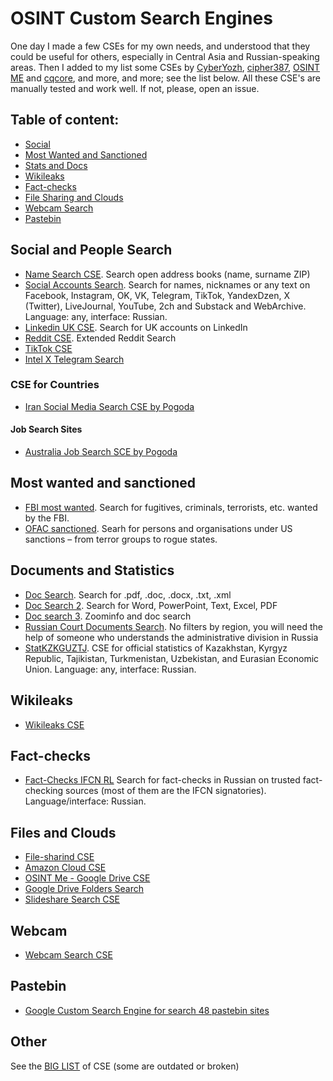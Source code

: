 # OSINT Custom Search Engines
One day I made a few CSEs for my own needs, and understood that they could be useful for others, especially in Central Asia and Russian-speaking areas. Then I added to my list some CSEs by [CyberYozh](https://cyberyozh.com/), [cipher387](https://github.com/cipher387/pastebinsearchengines), [OSINT ME](https://www.osintme.com/index.php/2020/09/28/using-the-google-custom-search-engine-for-osint/) and [cqcore](https://github.com/The-Osint-Toolbox/Custom-Search-Engines), and more, and more; see the list below. All these CSE's are manually tested and work well. If not, please, open an issue. 

 ## Table of content:
 - [Social](#social-and-people-search)
 - [Most Wanted and Sanctioned](#most-wanted-and-sanctioned)
 - [Stats and Docs](#documents-and-statistics)
 - [Wikileaks](#wikileaks)
 - [Fact-checks](#fact-checks)
 - [File Sharing and Clouds](#files-and-clouds)
 - [Webcam Search](#webcam)
 - [Pastebin](#pastebin)

## Social and People Search

- [Name Search CSE](https://cse.google.com/cse?cx=partner-pub-7233843800519946:6667570044&ie=UTF-8&q=). Search open address books (name, surname ZIP)
- [Social Accounts Search](https://cse.google.com/cse?cx=029ffbc44aa3946cb#gsc.tab=0).
Search for names, nicknames or any text on Facebook, Instagram, OK, VK, Telegram, TikTok, YandexDzen, X (Twitter), LiveJournal, YouTube, 2ch and Substack and WebArchive. Language: any, interface: Russian.
- [Linkedin UK CSE](https://cse.google.com/cse?cx=006639709984028990467:nl9wxsfepb0#gsc.tab=0).
Search for UK accounts on LinkedIn
- [Reddit CSE](https://cse.google.com/cse?cx=007749065626525752968:qh5bqebwi30).
Extended Reddit Search 
- [TikTok CSE](https://cse.google.com/cse?cx=011444696387487602669%3Aaqf7d9w73om#gsc.tab=0)
- [Intel X Telegram Search](https://intelx.io/tools?tab=telegram)
### CSE for Countries
- [Iran Social Media Search CSE by Pogoda](https://cse.google.com/cse?cx=a69e29b24a5804272)
#### Job Search Sites
- [Australia Job Search SCE by Pogoda](https://cse.google.com/cse?cx=b176f3be81f18412b)

## Most wanted and sanctioned
- [FBI most wanted](https://cse.google.com/cse?cx=1ee952e6584aa91f9). Search for fugitives, criminals, terrorists, etc. wanted by the FBI.
- [OFAC sanctioned](https://cse.google.com/cse?cx=e96467889fb82b9b0). Searh for persons and organisations under US sanctions – from terror groups to rogue states.

## Documents and Statistics
- [Doc Search](https://cse.google.com/cse?cx=e6756edc507bcfa91). Search for .pdf, .doc, .docx, .txt, .xml
- [Doc Search 2](https://cse.google.com/cse?cx=009462381166450434430:nudphlkt3p4). Search for Word, PowerPoint, Text, Excel, PDF
- [Doc search 3](http://cse.google.com/cse/publicurl?cx=001788166376325824197:ff1tsbv1c6m). Zoominfo and doc search
- [Russian Court Documents Search](https://cse.google.com/cse?cx=174a936942534442e#gsc.tab=0).
No filters by region, you will need the help of someone who understands the administrative division in Russia
- [StatKZKGUZTJ](https://cse.google.com/cse?cx=a72e762da6ab1440a#gsc.tab=0).
CSE for official statistics of Kazakhstan, Kyrgyz Republic, Tajikistan, Turkmenistan, Uzbekistan, and Eurasian Economic Union. Language: any, interface: Russian.
## Wikileaks
- [Wikileaks CSE](http://cse.google.com/cse/home?cx=000893276566003557773:imp7zqctk60)
## Fact-checks
- [Fact-Checks IFCN RL](https://cse.google.com/cse?cx=63511be8f42c947cd#gsc.tab=0)
Search for fact-checks in Russian on trusted fact-checking sources (most of them are the IFCN signatories). Language/interface: Russian.

## Files and Clouds
- [File-sharind CSE](https://cse.google.com/cse?cx=f466f6ea4886845d1)
- [Amazon Cloud CSE](https://cse.google.com/cse?cx=005797772976587943970:g-6ohngosio#gsc.tab=0)
- [OSINT Me - Google Drive CSE](https://cse.google.com/cse?cx=c64ba311eb8c31896)
- [Google Drive Folders Search](https://cse.google.com/cse/publicurl?cx=013991603413798772546:nwzqlcysx_w)
- [Slideshare Search CSE](https://cse.google.com/cse?cx=465eeeb114c7f523f)

## Webcam
- [Webcam Search CSE](https://cse.google.com/cse?cx=013991603413798772546:gjcdtyiytey#gsc.tab=0)

## Pastebin
- [Google Custom Search Engine for search 48 pastebin sites](https://github.com/cipher387/pastebinsearchengines)

## Other 
See the [BIG LIST](https://start.me/p/EL84Km/cse-utopia) of CSE (some are outdated or broken)
